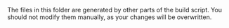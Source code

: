 The files in this folder are generated by other parts of the build script. You should not modify them manually, as your changes will be overwritten.
